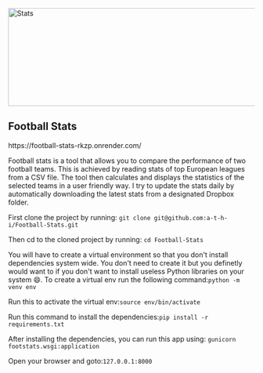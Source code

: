 <img src="https://cdn.dribbble.com/users/962944/screenshots/14138307/media/ca3377660c3d2053c9d91ac175871429.gif" alt="Stats" width="1000" height="200">
<h2>Football Stats</h2>
https://football-stats-rkzp.onrender.com/
<p>Football stats is a tool that allows you to compare the performance of two football teams.
This is achieved by reading stats of top European leagues from a CSV file. The tool then
calculates and displays the statistics of the selected teams in a user friendly way. 
I try to update the stats daily by automatically downloading the latest stats from a designated Dropbox folder.
</p>

First clone the project by running: `git clone git@github.com:a-t-h-i/Football-Stats.git`

Then cd to the cloned project by running: `cd Football-Stats`

You will have to create a virtual environment so that you don't install dependencies system wide. You don't need to create it but you definetly would want to if you don't want to install useless Python libraries on your system 😄. To create a virtual env run the following command:`python -m venv env`

Run this to activate the virtual env:`source env/bin/activate`

Run this command to install the dependencies:`pip install -r requirements.txt`

After installing the dependencies, you can run this app using: `gunicorn footstats.wsgi:application`

Open your browser and goto:`127.0.0.1:8000`
